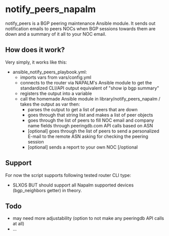 # notify_peers_napalm

notify_peers is a BGP peering maintenance Ansible module. It sends out notification emails to peers NOCs when BGP sessions towards them are down and a summary of it all to your NOC email.

## How does it work?

Very simply, it works like this:

- ansible_notify_peers_playbook.yml:
  - imports vars from vars/config.yml
  - connects to the router via NAPALM's Ansible module to get the standardized CLI/API output equivalent of "show ip bgp summary"
  - registers the output into a variable
  - call the homemade Ansible module in library/notify_peers_napalm / takes the output as var then:
    - parses the output to get a list of peers that are down
    - goes through that string list and makes a list of peer objects
    - goes through the list of peers to fill NOC email and company name fields through peeringdb.com API calls based on ASN
    - [optional] goes through the list of peers to send a personalized E-mail to the remote ASN asking for checking the peering session
    - [optional] sends a report to your own NOC
      [/optional

## Support

For now the script supports following tested router CLI type:
- SLXOS
BUT should support all Napalm supported devices (bgp_neighbors getter) in theory.

## Todo
- may need more adjustability (option to not make any peeringdb API calls at all)
- ...

